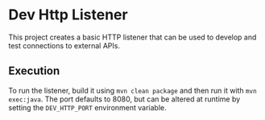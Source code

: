 # Dev Http Listener

This project creates a basic HTTP listener that can be used to develop and test connections to external APIs.

## Execution

To run the listener, build it using `mvn clean package` and then run it with `mvn exec:java`.  The port defaults to 8080, but can be altered at runtime by setting the `DEV_HTTP_PORT` environment variable.